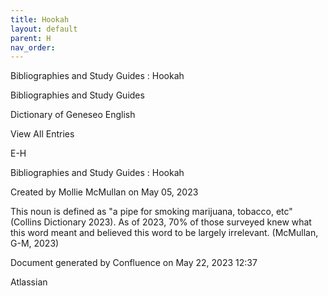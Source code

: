 ```yaml
---
title: Hookah
layout: default
parent: H
nav_order:
---
```


Bibliographies and Study Guides : Hookah

Bibliographies and Study Guides

Dictionary of Geneseo English

View All Entries

E-H

Bibliographies and Study Guides : Hookah

Created by  Mollie McMullan on May 05, 2023

This noun is defined as &quot;a pipe for smoking marijuana, tobacco, etc&quot; (Collins Dictionary 2023). As of 2023, 70% of those surveyed knew what this word meant and believed this word to be largely irrelevant. (McMullan, G-M, 2023)

Document generated by Confluence on May 22, 2023 12:37

Atlassian
